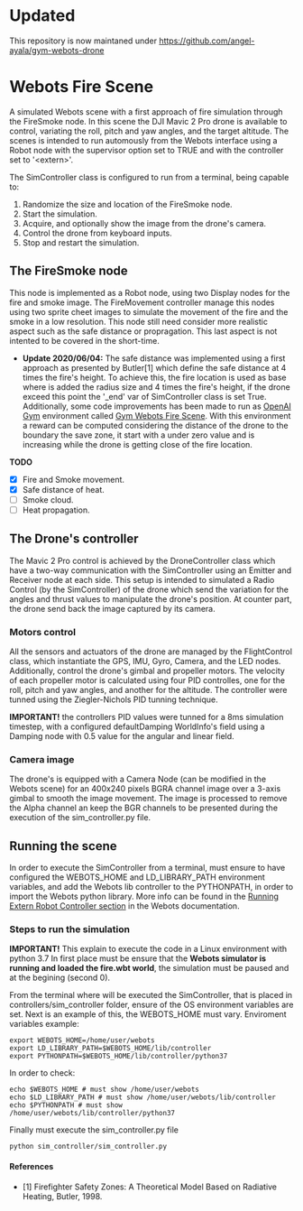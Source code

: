 # Updated
This repository is now maintaned under https://github.com/angel-ayala/gym-webots-drone

# Webots Fire Scene
A simulated Webots scene with a first approach of fire simulation through the FireSmoke node.
In this scene the DJI Mavic 2 Pro drone is available to control, variating the roll, pitch and yaw angles, and the target altitude.
The scenes is intended to run automously from the Webots interface using a Robot node with the supervisor option set to TRUE and with the controller set to '\<extern\>'.

The SimController class is configured to run from a terminal, being capable to:

1. Randomize the size and location of the FireSmoke node.
2. Start the simulation.
3. Acquire, and optionally show the image from the drone's camera.
4. Control the drone from keyboard inputs.
5. Stop and restart the simulation.

## The FireSmoke node
This node is implemented as a Robot node, using two Display nodes for the fire and smoke image.
The FireMovement controller manage this nodes using two sprite cheet images to simulate the movement of the fire and the smoke in a low resolution.
This node still need consider more realistic aspect such as the safe distance or propragation. This last aspect is not intented to be covered in the short-time.

- **Update 2020/06/04:** The safe distance was implemented using a first approach as presented by Butler[1] which define the safe distance at 4 times the fire's height.
To achieve this, the fire location is used as base where is added the radius size and 4 times the fire's height, if the drone exceed this point the '_end' var of SimController class is set True.
Additionally, some code improvements has been made to run as [OpenAI Gym](https://github.com/openai/gym) environment called [Gym Webots Fire Scene](https://github.com/angel-ayala/gym-webots-fire).
With this environment a reward can be computed considering the distance of the drone to the boundary the save zone, it start with a under zero value and is increasing while the drone is getting close of the fire location.

**TODO**
- [X] Fire and Smoke movement.
- [X] Safe distance of heat.
- [ ] Smoke cloud.
- [ ] Heat propagation.

## The Drone's controller
The Mavic 2 Pro control is achieved by the DroneController class which have a two-way communication with the SimController using an Emitter and Receiver node at each side.
This setup is intended to simulated a Radio Control (by the SimController) of the drone which send the variation for the angles and thrust values to manipulate the drone's position.
At counter part, the drone send back the image captured by its camera.

### Motors control
All the sensors and actuators of the drone are managed by the FlightControl class, which instantiate the GPS, IMU, Gyro, Camera, and the LED nodes. 
Additionally, control the drone's gimbal and propeller motors.
The velocity of each propeller motor is calculated using four PID controlles, one for the roll, pitch and yaw angles, and another for the altitude.
The controller were tunned using the Ziegler-Nichols PID tunning technique.

**IMPORTANT!** the controllers PID values were tunned for a 8ms simulation timestep, with a configured defaultDamping WorldInfo's field using a Damping node with 0.5 value for the angular and linear field.

### Camera image
The drone's is equipped with a Camera Node (can be modified in the Webots scene) for an 400x240 pixels BGRA channel image over a 3-axis gimbal to smooth the image movement.
The image is processed to remove the Alpha channel an keep the BGR channels to be presented during the execution of the sim_controller.py file.

## Running the scene
In order to execute the SimController from a terminal, must ensure to have configured the WEBOTS_HOME and LD_LIBRARY_PATH environment variables, and add the Webots lib controller to the PYTHONPATH, in order to import the Webots python library.
More info can be found in the [Running Extern Robot Controller section](https://www.cyberbotics.com/doc/guide/running-extern-robot-controllers) in the Webots documentation.

### Steps to run the simulation

**IMPORTANT!** This explain to execute the code in a Linux environment with python 3.7
In first place must be ensure that the **Webots simulator is running and loaded the fire.wbt world**, the simulation must be paused and at the begining (second 0).

From the terminal where will be executed the SimController, that is placed in controllers/sim_controller folder, ensure of the OS environment variables are set.
Next is an example of this, the WEBOTS_HOME must vary.
Enviroment variables example:
```
export WEBOTS_HOME=/home/user/webots
export LD_LIBRARY_PATH=$WEBOTS_HOME/lib/controller
export PYTHONPATH=$WEBOTS_HOME/lib/controller/python37
```
In order to check:
```
echo $WEBOTS_HOME # must show /home/user/webots
echo $LD_LIBRARY_PATH # must show /home/user/webots/lib/controller
echo $PYTHONPATH # must show  /home/user/webots/lib/controller/python37
```

Finally must execute the sim_controller.py file
```
python sim_controller/sim_controller.py
```

#### References
- [1] Firefighter Safety Zones: A Theoretical Model Based on Radiative Heating, Butler, 1998.
